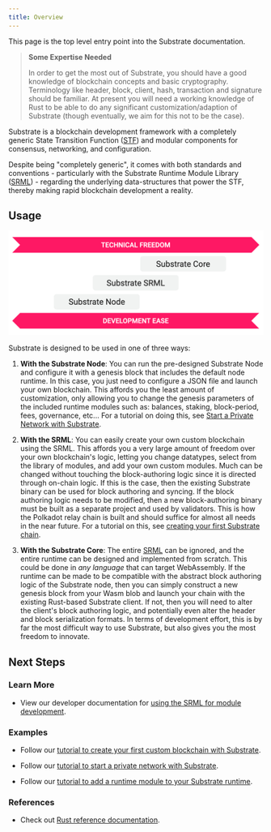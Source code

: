```yaml
---
title: Overview
---
```


This page is the top level entry point into the Substrate documentation.

> **Some Expertise Needed**
>
>In order to get the most out of Substrate, you should have a good knowledge of blockchain concepts
>and basic cryptography. Terminology like header, block, client, hash, transaction and signature
>should be familiar. At present you will need a working knowledge of Rust to be able to do any
>significant customization/adaption of Substrate (though eventually, we aim for this not to be the
>case).

Substrate is a blockchain development framework with a completely generic State Transition Function
([STF](glossary.md#stf-state-transition-function)) and modular components for consensus, networking,
and configuration.

Despite being "completely generic", it comes with both standards and conventions - particularly with
the Substrate Runtime Module Library ([SRML](conceptual/runtime/srml.md)) - regarding the underlying
data-structures that power the STF, thereby making rapid blockchain development a reality.

## Usage

![Technical Freedom vs Development Ease](assets/technical-freedom.png)

Substrate is designed to be used in one of three ways:

1. **With the Substrate Node**: You can run the pre-designed Substrate Node and configure it with a
   genesis block that includes the default node runtime. In this case, you just need to configure a
   JSON file and launch your own blockchain. This affords you the least amount of customization,
   only allowing you to change the genesis parameters of the included runtime modules such as:
   balances, staking, block-period, fees, governance, etc... For a tutorial on doing this, see
   [Start a Private Network with Substrate](tutorials/start-a-private-network-with-substrate.md).

2. **With the SRML**: You can easily create your own custom blockchain using the SRML. This affords
   you a very large amount of freedom over your own blockchain's logic, letting you change
   datatypes, select from the library of modules, and add your own custom modules. Much can be
   changed without touching the block-authoring logic since it is directed through on-chain logic.
   If this is the case, then the existing Substrate binary can be used for block authoring and
   syncing. If the block authoring logic needs to be modified, then a new block-authoring binary
   must be built as a separate project and used by validators. This is how the Polkadot relay chain
   is built and should suffice for almost all needs in the near future. For a tutorial on this, see
   [creating your first Substrate chain](tutorials/creating-your-first-substrate-chain/index.md).

3. **With the Substrate Core**: The entire [SRML](conceptual/runtime/srml.md) can be ignored, and
   the entire runtime can be designed and implemented from scratch. This could be done in _any
   language_ that can target WebAssembly. If the runtime can be made to be compatible with the
   abstract block authoring logic of the Substrate node, then you can simply construct a new genesis
   block from your Wasm blob and launch your chain with the existing Rust-based Substrate client. If
   not, then you will need to alter the client's block authoring logic, and potentially even
   alter the header and block serialization formats. In terms of development effort, this is by
   far the most difficult way to use Substrate, but also gives you the most freedom to innovate.

## Next Steps

### Learn More

- View our developer documentation for [using the SRML for module
  development](development/module/index.md).

### Examples

- Follow our [tutorial to create your first custom blockchain with
  Substrate](tutorials/creating-your-first-substrate-chain/index.md).

- Follow our [tutorial to start a private network with
  Substrate](tutorials/start-a-private-network-with-substrate.md).

- Follow our [tutorial to add a runtime module to your Substrate
  runtime](tutorials/adding-a-module-to-your-runtime.md).

### References

- Check out [Rust reference documentation](https://substrate.dev/rustdocs/).
